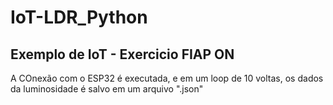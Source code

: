 # IoT-LDR_Python
<h2>Exemplo de IoT - Exercicio FIAP ON</h2>
<p>A COnexão com o ESP32 é executada, e em um loop de 10 voltas, os dados da luminosidade é salvo em um arquivo ".json"</p>
